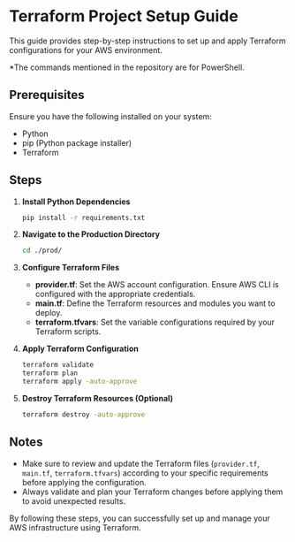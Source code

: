 # Terraform Project Setup Guide

This guide provides step-by-step instructions to set up and apply Terraform configurations for your AWS environment.

*The commands mentioned in the repository are for PowerShell.

## Prerequisites

Ensure you have the following installed on your system:
- Python
- pip (Python package installer)
- Terraform

## Steps

1. **Install Python Dependencies**
    ```bash
    pip install -r requirements.txt
    ```

2. **Navigate to the Production Directory**
    ```bash
    cd ./prod/
    ```

3. **Configure Terraform Files**
    - **provider.tf**: Set the AWS account configuration. Ensure AWS CLI is configured with the appropriate credentials.
    - **main.tf**: Define the Terraform resources and modules you want to deploy.
    - **terraform.tfvars**: Set the variable configurations required by your Terraform scripts.

4. **Apply Terraform Configuration**
    ```bash
    terraform validate
    terraform plan
    terraform apply -auto-approve
    ```

5. **Destroy Terraform Resources (Optional)**
    ```bash
    terraform destroy -auto-approve
    ```

## Notes
- Make sure to review and update the Terraform files (`provider.tf`, `main.tf`, `terraform.tfvars`) according to your specific requirements before applying the configuration.
- Always validate and plan your Terraform changes before applying them to avoid unexpected results.

By following these steps, you can successfully set up and manage your AWS infrastructure using Terraform.





